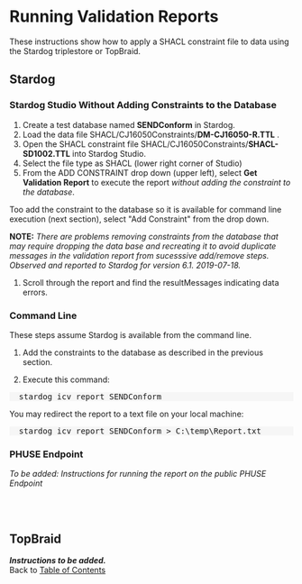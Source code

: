 <link href="styles.css?v=1" rel="stylesheet"/>

# Running Validation Reports

These instructions show how to apply a SHACL constraint file to data using the Stardog triplestore or TopBraid.

## Stardog

### Stardog Studio Without Adding Constraints to the Database

1. Create a test database named **SENDConform** in Stardog.
1. Load the data file SHACL/CJ16050Constraints/**DM-CJ16050-R.TTL** .
1. Open the SHACL constraint file SHACL/CJ16050Constraints/**SHACL-SD1002.TTL** into Stardog Studio.
1. Select the file type as SHACL (lower right corner of Studio)
1. From the ADD CONSTRAINT drop down (upper left), select **Get Validation Report** to execute the report *without adding the constraint to the database*. 

Too add the constraint to the database so it is available for command line execution (next section), select "Add Constraint" from the drop down.  

**NOTE:** *There are problems removing constraints from the database that may require dropping the data base and recreating it to avoid duplicate messages in the validation report from sucesssive add/remove steps. Observed and reported to Stardog for version 6.1.  2019-07-18.*

1. Scroll through the report and find the resultMessages indicating data errors. 

### Command Line

These steps assume Stardog is available from the command line. 
1. Add the constraints to the database as described in the previous section. 

1. Execute this command:

<pre style="background-color:#F6F6F6;">
  stardog icv report SENDConform
</pre>

You may redirect the report to a text file on your local machine: 

<pre style="background-color:#F6F6F6;">
  stardog icv report SENDConform > C:\temp\Report.txt
</pre>

### PHUSE Endpoint

*To be added: Instructions for running the report on the public PHUSE Endpoint*

<br/><br/>

## TopBraid

***Instructions to be added.***
<br/>
Back to [Table of Contents](TableOfContents.md)